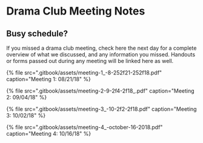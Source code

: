 # Drama Club Meeting Notes

## Busy schedule?

If you missed a drama club meeting, check here the next day for a complete overview of what we discussed, and any information you missed. Handouts or forms passed out during any meeting will be linked here as well.

{% file src=".gitbook/assets/meeting-1\_-8-252f21-252f18.pdf" caption="Meeting 1: 08/21/18" %}

{% file src=".gitbook/assets/meeting-2-9-2f4-2f18\_.pdf" caption="Meeting 2: 09/04/18" %}

{% file src=".gitbook/assets/meeting-3\_-10-2f2-2f18.pdf" caption="Meeting 3: 10/02/18" %}

{% file src=".gitbook/assets/meeting-4\_-october-16-2018.pdf" caption="Meeting 4: 10/16/18" %}

